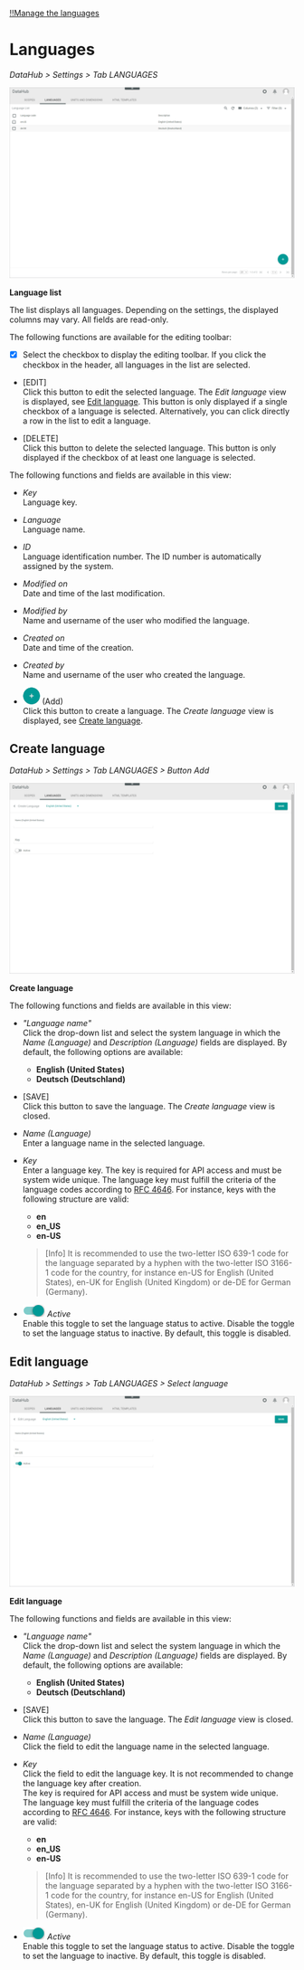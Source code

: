 [!!Manage the languages](../Integration/05_ManageLanguages.md)

# Languages

*DataHub > Settings > Tab LANGUAGES*

![Languages](../../Assets/Screenshots/DataHub/Settings/Languages/LanguageList.png "[Languages]")

**Language list**

The list displays all languages. Depending on the settings, the displayed columns may vary. All fields are read-only.

The following functions are available for the editing toolbar:

- [x]     
    Select the checkbox to display the editing toolbar. If you click the checkbox in the header, all languages in the list are selected.

- [EDIT]   
    Click this button to edit the selected language. The *Edit language* view is displayed, see [Edit language](#edit-language). This button is only displayed if a single checkbox of a language is selected. Alternatively, you can click directly a row in the list to edit a language.

- [DELETE]   
    Click this button to delete the selected language. This button is only displayed if the checkbox of at least one language is selected.       

The following functions and fields are available in this view:

- *Key*   
    Language key.

- *Language*   
    Language name.

- *ID*   
    Language identification number. The ID number is automatically assigned by the system.

- *Modified on*   
    Date and time of the last modification.

- *Modified by*   
    Name and username of the user who modified the language.

- *Created on*   
    Date and time of the creation.

- *Created by*   
    Name and username of the user who created the language.

- ![Add](../../Assets/Icons/Plus01.png "[Add]") (Add)   
    Click this button to create a language. The *Create language* view is displayed, see [Create language](#create-language).   



## Create language

*DataHub > Settings > Tab LANGUAGES > Button Add*

![Create language](../../Assets/Screenshots/DataHub/Settings/Languages/CreateLanguage.png "[Create language]")

**Create language**

The following functions and fields are available in this view:

- *"Language name"*   
    Click the drop-down list and select the system language in which the *Name (Language)* and *Description (Language)* fields are displayed. By default, the following options are available:
    - **English (United States)**
    - **Deutsch (Deutschland)**

- [SAVE]   
    Click this button to save the language. The *Create language* view is closed.

- *Name (Language)*   
    Enter a language name in the selected language.

- *Key*   
    Enter a language key. The key is required for API access and must be system wide unique. The language key must fulfill the criteria of the language codes according to [RFC 4646](https://www.heise.de/netze/rfc/rfcs/rfc4646.shtml). For instance, keys with the following structure are valid:
    - **en**
    - **en_US**
    - **en-US**

    > [Info] It is recommended to use the two-letter ISO 639-1 code for the language separated by a hyphen with the two-letter ISO 3166-1 code for the country, for instance en-US for English (United States), en-UK for English (United Kingdom) or de-DE for German (Germany).

[comment]: <> (Achtung, in der 1. Version heißt es Key im UI, aber hier Language code. Auch Key in 2. Version in Create/Edit language. UI vereinheitlichen!)

- ![Toggle](../../Assets/Icons/Toggle.png "[Toggle]") *Active*   
    Enable this toggle to set the language status to active. Disable the toggle to set the language status to inactive. By default, this toggle is disabled.



## Edit language

*DataHub > Settings > Tab LANGUAGES > Select language*

![Edit language](../../Assets/Screenshots/DataHub/Settings/Languages/EditLanguage.png "[Edit language]")

**Edit language**

The following functions and fields are available in this view:

- *"Language name"*   
    Click the drop-down list and select the system language in which the *Name (Language)* and *Description (Language)* fields are displayed. By default, the following options are available:
    - **English (United States)**
    - **Deutsch (Deutschland)**

- [SAVE]   
    Click this button to save the language. The *Edit language* view is closed.

- *Name (Language)*   
    Click the field to edit the language name in the selected language.

- *Key*   
    Click the field to edit the language key. It is not recommended to change the language key after creation.   
    The key is required for API access and must be system wide unique. The language key must fulfill the criteria of the language codes according to [RFC 4646](https://www.heise.de/netze/rfc/rfcs/rfc4646.shtml). For instance, keys with the following structure are valid:
    - **en**
    - **en_US**
    - **en-US**

    > [Info] It is recommended to use the two-letter ISO 639-1 code for the language separated by a hyphen with the two-letter ISO 3166-1 code for the country, for instance en-US for English (United States), en-UK for English (United Kingdom) or de-DE for German (Germany).

- ![Toggle](../../Assets/Icons/Toggle.png "[Toggle]") *Active*   
    Enable this toggle to set the language status to active. Disable the toggle to set the language to inactive. By default, this toggle is disabled.


